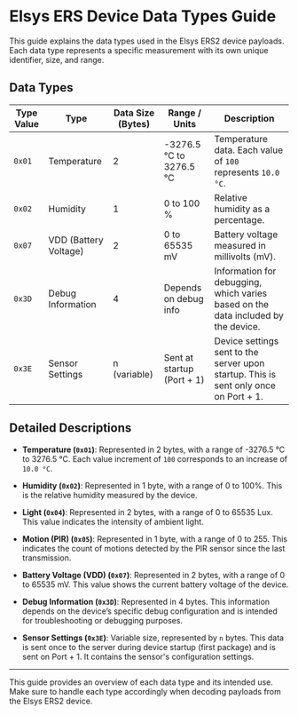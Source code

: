 # Elsys ERS Device Data Types Guide

This guide explains the data types used in the Elsys ERS2 device payloads. Each data type represents a specific measurement with its own unique identifier, size, and range.

## Data Types

| Type Value | Type                | Data Size (Bytes) | Range / Units                               | Description                                                                                     |
|------------|----------------------|--------------------|---------------------------------------------|-------------------------------------------------------------------------------------------------|
| `0x01`     | Temperature          | 2                  | -3276.5 °C to 3276.5 °C                    | Temperature data. Each value of `100` represents `10.0 °C`.                                    |
| `0x02`     | Humidity             | 1                  | 0 to 100 %                                 | Relative humidity as a percentage.                                                              |
| `0x07`     | VDD (Battery Voltage)| 2                  | 0 to 65535 mV                              | Battery voltage measured in millivolts (mV).                                                    |
| `0x3D`     | Debug Information    | 4                  | Depends on debug info                      | Information for debugging, which varies based on the data included by the device.               |
| `0x3E`     | Sensor Settings      | n (variable)       | Sent at startup (Port + 1)                 | Device settings sent to the server upon startup. This is sent only once on Port + 1.            |

## Detailed Descriptions

- **Temperature (`0x01`)**: Represented in 2 bytes, with a range of -3276.5 °C to 3276.5 °C. Each value increment of `100` corresponds to an increase of `10.0 °C`.

- **Humidity (`0x02`)**: Represented in 1 byte, with a range of 0 to 100%. This is the relative humidity measured by the device.

- **Light (`0x04`)**: Represented in 2 bytes, with a range of 0 to 65535 Lux. This value indicates the intensity of ambient light.

- **Motion (PIR) (`0x05`)**: Represented in 1 byte, with a range of 0 to 255. This indicates the count of motions detected by the PIR sensor since the last transmission.

- **Battery Voltage (VDD) (`0x07`)**: Represented in 2 bytes, with a range of 0 to 65535 mV. This value shows the current battery voltage of the device.

- **Debug Information (`0x3D`)**: Represented in 4 bytes. This information depends on the device’s specific debug configuration and is intended for troubleshooting or debugging purposes.

- **Sensor Settings (`0x3E`)**: Variable size, represented by `n` bytes. This data is sent once to the server during device startup (first package) and is sent on Port + 1. It contains the sensor's configuration settings.

---

This guide provides an overview of each data type and its intended use. Make sure to handle each type accordingly when decoding payloads from the Elsys ERS2 device.

